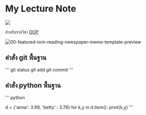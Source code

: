 # My Lecture Note
![](https://cdn.pixabay.com/photo/2018/08/21/23/29/forest-3622519_640.jpg)

สำหรับรายวิชา [OOP](https://beckham-4567.github.io)

![00-featured-tom-reading-newspaper-meme-template-preview](https://github.com/beckham-4567/beckham-4567.github.io/assets/159878216/1e52bcb1-1ce7-4d99-84aa-96f2a58800b7)


## คำสั่ง git พื้นฐาน
'''
git status
git add
git commit
'''

## คำสั่ง python พื้นฐาน
''' python
  
  d = {'anna': 3.99, 'betty' : 3.78}
  for k,y in d.item():
  print(k,y)
'''
